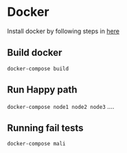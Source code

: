 # Docker

Install docker by following steps in [here](https://docs.docker.com/engine/install/)

## Build docker
`docker-compose build`

## Run Happy path

`docker-compose node1 node2 node3` ....

## Running fail tests
`docker-compose mali`
